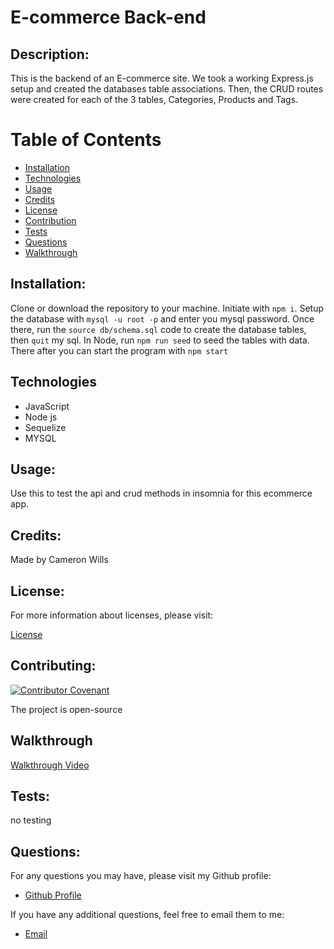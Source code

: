 # E-commerce Back-end
  
  ## Description:
  This is the backend of an E-commerce site. We took a working Express.js setup and created the databases table associations. Then, the CRUD routes were created for each of the   3 tables, Categories, Products and Tags.
  

  # Table of Contents

  - [Installation](#installation)
  - [Technologies](#technologies)
  - [Usage](#usage)
  - [Credits](#credits)
  - [License](#license)
  - [Contribution](#contributing)
  - [Tests](#tests)
  - [Questions](#questions)
  - [Walkthrough](#walkthrough)

  ## Installation:

  Clone or download the repository to your machine. Initiate with ```npm i```. Setup the database with ```mysql -u root -p``` and enter you mysql password. Once there, run the     ```source db/schema.sql``` code to create the database tables, then ```quit``` my sql. In Node, run ```npm run seed``` to seed the tables with data. There after you can     start   the program with ```npm start```


## Technologies
  - JavaScript
  - Node js
  - Sequelize
  - MYSQL
  
  ## Usage:
  Use this to test the api and crud methods in insomnia for this ecommerce app.
 


  ## Credits:

  Made by Cameron Wills


  ## License:

  For more information about licenses, please visit:

  [License](https://opensource.org/licenses/MIT)


  ## Contributing:

  [![Contributor Covenant](https://img.shields.io/badge/Contributor%20Covenant-v2.0%20adopted-ff69b4.svg)](CODE_OF_CONDUCT.md)
  
  The project is open-source

  ## Walkthrough
  [Walkthrough Video](https://youtu.be/o0JNtVv61dE)
  
  ## Tests:

  no testing

  
  ## Questions:

  For any questions you may have, please visit my Github profile:
  - [Github Profile](https://github.com/CamWills89)

  If you have any additional questions, feel free to email them to me:
  - [Email](cameron.wills89@outlook.com)
